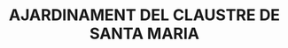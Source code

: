 ---
layout: patrimoni-details
title:  "AJARDINAMENT DEL CLAUSTRE DE SANTA MARIA"
collections: ["patrimoni-arquitectonic"]
coordinates:
  - group1:
        - [1.461726414436214, 42.357653420317178]
        - [1.461996825642925, 42.357660803858167]
        - [1.462015365792548, 42.35743115587848]
        - [1.461764658996823, 42.357423202328008]
        - [1.461726414436214, 42.357653420317178]
---